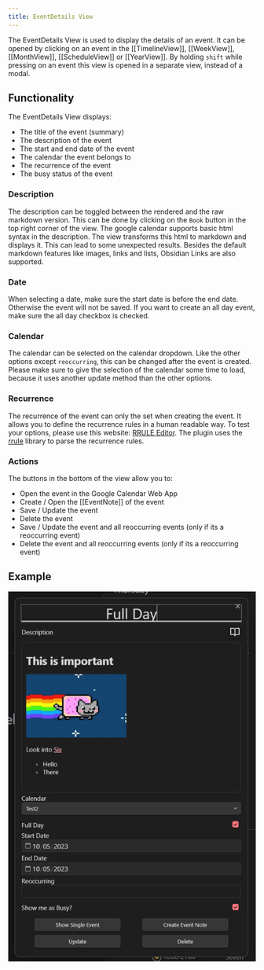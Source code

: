 ```yaml
---
title: EventDetails View
---
```


The EventDetails View is used to display the details of an event.
It can be opened by clicking on an event in the [[TimelineView]], [[WeekView]], [[MonthView]], [[ScheduleView]] or [[YearView]].
By holding `shift` while pressing on an event this view is opened in a separate view, instead of a modal.

## Functionality

The EventDetails View displays:

- The title of the event (summary)
- The description of the event
- The start and end date of the event
- The calendar the event belongs to
- The recurrence of the event
- The busy status of the event

### Description

The description can be toggled between the rendered and the raw markdown version.
This can be done by clicking on the `Book` button in the top right corner of the view.
The google calendar supports basic html syntax in the description.
The view transforms this html to markdown and displays it.
This can lead to some unexpected results.
Besides the default markdown features like images, links and lists, Obsidian Links are also supported.

### Date

When selecting a date, make sure the start date is before the end date.
Otherwise the event will not be saved.
If you want to create an all day event, make sure the all day checkbox is checked.

### Calendar

The calendar can be selected on the calendar dropdown. Like the other options except `reoccurring`, this can be changed after the event is created.
Please make sure to give the selection of the calendar some time to load, because it uses another update method than the other options.

### Recurrence

The recurrence of the event can only the set when creating the event.
It allows you to define the recurrence rules in a human readable way.
To test your options, please use this website: [RRULE Editor](https://jakubroztocil.github.io/rrule/).
The plugin uses the [rrule](https://www.npmjs.com/package/rrule) library to parse the recurrence rules.

### Actions

The buttons in the bottom of the view allow you to:

- Open the event in the Google Calendar Web App
- Create / Open the [[EventNote]] of the event
- Save / Update the event
- Delete the event
- Save / Update the event and all reoccurring events (only if its a reoccurring event)
- Delete the event and all reoccurring events (only if its a reoccurring event)

## Example

![Event View](detailsViewExample.png)
